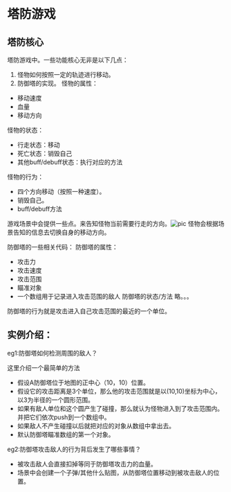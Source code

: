 # 塔防游戏
## 塔防核心
塔防游戏中。一些功能核心无非是以下几点：

1. 怪物如何按照一定的轨迹进行移动。
2. 防御塔的实现。
怪物的属性：
  - 移动速度
  - 血量
  - 移动方向
  
怪物的状态：

  - 行走状态：移动
  - 死亡状态：销毁自己
  - 其他buff/debuff状态：执行对应的方法

怪物的行为：

  - 四个方向移动（按照一种速度）。
  - 销毁自己。
  - buff/debuff方法

游戏场景中会提供一些点。来告知怪物当前需要行走的方向。![pic](http://i0.sinaimg.cn/gm/2014/0425/U1782P115DT20140425144354.jpg)
怪物会根据场景告知的信息去切换自身的移动方向。

防御塔的一些相关代码：
防御塔的属性：
  - 攻击力
  - 攻击速度
  - 攻击范围
  - 瞄准对象
  - 一个数组用于记录进入攻击范围的敌人
防御塔的状态/方法 略。。。


防御塔的行为就是攻击进入自己攻击范围的最近的一个单位。

## 实例介绍：

eg1:防御塔如何检测周围的敌人？

这里介绍一个最简单的方法

- 假设A防御塔位于地图的正中心（10，10）位置。
- 假设它的攻击距离是3个单位，那么他的攻击范围就是以(10,10)坐标为中心，以3为半径的一个圆形范围。
- 如果有敌人单位和这个圆产生了碰撞，那么就认为怪物进入到了攻击范围内。并把它们依次push到一个数组中。
- 如果敌人不产生碰撞以后就把对应的对象从数组中拿出去。
- 默认防御塔瞄准数组的第一个对象。

eg2:防御塔攻击敌人的行为背后发生了哪些事情？

- 被攻击敌人会直接扣掉等同于防御塔攻击力的血量。
- 场景中会创建一个子弹/其他什么贴图，从防御塔位置移动到被攻击敌人的位置。
